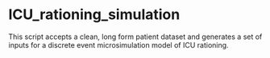 # ICU_rationing_simulation

This script accepts a clean, long form patient dataset and generates a set of inputs for a discrete event microsimulation model of ICU rationing.
